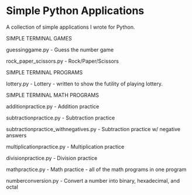 # Simple Python Applications

A collection of simple applications I wrote for Python. 

SIMPLE TERMINAL GAMES

guessinggame.py - Guess the number game

rock_paper_scissors.py - Rock/Paper/Scissors

SIMPLE TERMINAL PROGRAMS

lottery.py - Lottery - written to show the futility of playing lottery. 

SIMPLE TERMINAL MATH PROGRAMS

additionpractice.py - Addition practice

subtractionpractice.py - Subtraction practice

subtractionpractice_withnegatives.py - Subtraction practice w/ negative answers

multiplicationpractice.py - Multiplication practice

divisionpractice.py - Division practice

mathpractice.py - Math practice - all of the math programs in one program

numberconversion.py - Convert a number into binary, hexadecimal, and octal

